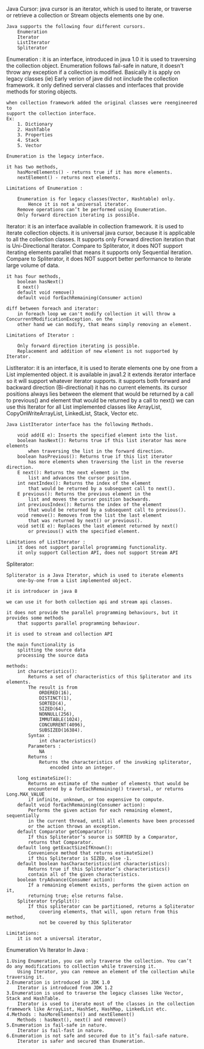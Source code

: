 Java Cursor:
	java cursor is an iterator, which is used to iterate, or 
	traverse or retrieve a collection or Stream objects elements one by one.
	
	Java supports the following four different cursors.
		Enumeration
		Iterator
		ListIterator
		Spliterator
	
Enumeration :
	it is an interface, introduced in java 1.0
	it is used to traversing the collection object.
	Enumeration follows fail-safe in nature, it doesn't
		throw any exception if a collection is modified.
	Basically it is apply on legacy classes
	(ie) Early verion of jave did not iinclude the collection
	framework. it only defined serveral classes and interfaces that
	provide methods for storing objects.
	
	when collection framework added the original classes were reengineered to 
	support the collection interface.
	Ex:
		1. Dictionary
		2. HashTable
		3. Properties
		4. Stack
		5. Vector
		
	Enumeration is the legacy interface.
	
	it has two methods,
		hasMoreElements() - returns true if it has more elements.
		nextElement() - returns next elements.
	
	Limitations of Enumeration :

    	Enumeration is for legacy classes(Vector, Hashtable) only.
    		Hence it is not a universal iterator.
    	Remove operations can’t be performed using Enumeration.
    	Only forward direction iterating is possible.

	
	

	
Iterator:
	it is an interface available in collection framework.
	it is used to iterate collection objects.
	it is universal java cursor, because it is applicable to all the collection
	classes.
	It supports only Forward direction iteration that is Uni-Directional Iterator.
	Compare to Spliterator, it does NOT support iterating elements parallel that means it supports only Sequential iteration.
	Compare to Spliterator, it does NOT support better performance to iterate large volume of data.
	

	it has four methods,
		boolean hasNext()
		E next()
		default void remove()
		default void forEachRemaining(Consumer action)

	diff between foreach and iterator:
		in foreach loop we can't modify collection it will throw a ConcurrentModificationException. on the
		other hand we can modify, that means simply removing an element.
	
	Limitations of Iterator :

    	Only forward direction iterating is possible.
    	Replacement and addition of new element is not supported by Iterator.
		
			
ListIterator:
	it is an interface, it is used to iterate elements one by one from a List implemented object.
	it is available in java1.2
	it extends iterator interface so it will support whatever iterator supports.
	it supports both forward and backward direction (Bi-directional)
	it has no current elements. its cursor positions always lies between the element that
		would be returned by a call to previous() and element that would be returned by a call to next()
	we can use this Iterator for all List implemented classes
		like
			ArrayList, 
			CopyOnWriteArrayList, 
			LinkedList, 
			Stack, 
			Vector etc.
	
	Java ListIterator interface has the following Methods.

	    void add(E e): Inserts the specified element into the list.
	    boolean hasNext(): Returns true if this list iterator has more elements 
	    	when traversing the list in the forward direction.
	    boolean hasPrevious(): Returns true if this list iterator 
	    	has more elements when traversing the list in the reverse direction.
	    E next(): Returns the next element in the 
	    	list and advances the cursor position.
	    int nextIndex(): Returns the index of the element 
	    	that would be returned by a subsequent call to next().
	    E previous(): Returns the previous element in the 
	    	list and moves the cursor position backwards.
	    int previousIndex(): Returns the index of the element 
	    	that would be returned by a subsequent call to previous().
	    void remove(): Removes from the list the last element 
	    	that was returned by next() or previous().
	    void set(E e): Replaces the last element returned by next() 
	    	or previous() with the specified element.
	
	Limitations of ListIterator :
		it does not support parallel programming functionality.
		it only support Collection API, does not support Stream API
		
		
	
Spliterator:
	
	Spliterator is a Java Iterator, which is used to iterate elements 
		one-by-one from a List implemented object.
	
	it is introducer in java 8
	
	we can use it for both collection api and stream api classes.
	
	it does not provide the parallel programming behaviours, but it provides some methods
		that supports parallel programming behaviour.
	
	it is used to stream and collection API
		
	the main functionality is
		splitting the source data
		processing the source data
	
	methods:
	 	int characteristics(): 
	 		Returns a set of characteristics of this Spliterator and its elements.
	 		The result is from 
	 			ORDERED(16), 
	 			DISTINCT(1), 
	 			SORTED(4), 
	 			SIZED(64), 
	 			NONNULL(256), 
	 			IMMUTABLE(1024), 
	 			CONCURRENT(4096), 
	 			SUBSIZED(16384).
			Syntax : 
				int characteristics()
			Parameters : 
				NA
			Returns :
				Returns the characteristics of the invoking spliterator,
					encoded into an integer.

		long estimateSize(): 
			Returns an estimate of the number of elements that would be 
			encountered by a forEachRemaining() traversal, or returns Long.MAX_VALUE 
			if infinite, unknown, or too expensive to compute.
		default void forEachRemaining(Consumer action):
			Performs the given action for each remaining element, sequentially 
			in the current thread, until all elements have been processed 
			or the action throws an exception.
		default Comparator getComparator(): 
			If this Spliterator’s source is SORTED by a Comparator, 
			returns that Comparator.
		default long getExactSizeIfKnown(): 
			Convenience method that returns estimateSize() 
			if this Spliterator is SIZED, else -1.
		default boolean hasCharacteristics(int characteristics): 
			Returns true if this Spliterator’s characteristics() 
			contain all of the given characteristics.
		boolean tryAdvance(Consumer action): 
			If a remaining element exists, performs the given action on it, 
			returning true; else returns false.
		Spliterator trySplit(): 
			If this spliterator can be partitioned, returns a Spliterator 
				covering elements, that will, upon return from this method, 
				not be covered by this Spliterator
	
	Limitations:
		it is not a universal iterator,
		
Enumeration Vs Iterator In Java :

	1.Using Enumeration, you can only traverse the collection. You can’t do any modifications to collection while traversing it.	
		Using Iterator, you can remove an element of the collection while traversing it.
	2.Enumeration is introduced in JDK 1.0	
		Iterator is introduced from JDK 1.2
	3.Enumeration is used to traverse the legacy classes like Vector, Stack and HashTable.	
		Iterator is used to iterate most of the classes in the collection framework like ArrayList, HashSet, HashMap, LinkedList etc.
	4.Methods : hasMoreElements() and nextElement()	
		Methods : hasNext(), next() and remove()
	5.Enumeration is fail-safe in nature.	
		Iterator is fail-fast in nature.
	6.Enumeration is not safe and secured due to it’s fail-safe nature.	
		Iterator is safer and secured than Enumeration.
	

	
	